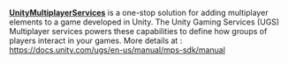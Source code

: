 [**UnityMultiplayerServices**](https://unity.com/solutions/multiplayer) is a one-stop solution for adding multiplayer elements to a game developed in Unity. The Unity Gaming Services (UGS) Multiplayer services powers these capabilities to define how groups of players interact in your games.
More details at : https://docs.unity.com/ugs/en-us/manual/mps-sdk/manual
